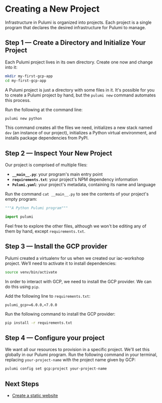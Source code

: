# Creating a New Project

Infrastructure in Pulumi is organized into projects. Each project is a single program that declares the desired infrastructure for Pulumi to manage.

## Step 1 &mdash; Create a Directory and Initialize Your Project

Each Pulumi project lives in its own directory. Create one now and change into it:

```bash
mkdir my-first-gcp-app
cd my-first-gcp-app
```

A Pulumi project is just a directory with some files in it. It's possible for you to create a Pulumi project by hand, but the `pulumi new` command automates this process.

Run the following at the command line:

```bash
pulumi new python
```

This command creates all the files we need, initializes a new stack named `dev` (an instance of our project), initializes a Python virtual environment, and installs package dependencies from PyPI.

## Step 2 &mdash; Inspect Your New Project

Our project is comprised of multiple files:

* **`__main__.py`**: your program's main entry point
* **`requirements.txt`**: your project's NPM dependency information
* **`Pulumi.yaml`**: your project's metadata, containing its name and language

Run the command `cat __main__.py` to see the contents of your project's empty program:

```python
"""A Python Pulumi program"""

import pulumi
```

Feel free to explore the other files, although we won't be editing any of them by hand, except `requirements.txt`.

## Step 3 &mdash; Install the GCP provider

Pulumi created a virtualenv for us when we created our iac-workshop project. We’ll need to activate it to install dependencies:

```bash
source venv/bin/activate
```

In order to interact with GCP, we need to install the GCP provider. We can do this using `pip`.

Add the following line to `requirements.txt`:

```text
pulumi_gcp>=6.0.0,<7.0.0
```

Run the following command to install the GCP provider:

```bash
pip install -r requirements.txt
```

## Step 4 &mdash; Configure your project

We want all our resources to provision in a specific project. We'll set this globally in our Pulumi program. Run the following command in your terminal, replacing `your-project-name` with the project name given by GCP:

```bash
pulumi config set gcp:project your-project-name
```

## Next Steps

* [Create a static website](../lab-02/README.md)
